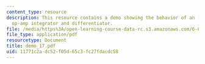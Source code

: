```yaml
---
content_type: resource
description: This resource contains a demo showing the behavior of an (inverting)
  op-amp integrator and differentiator.
file: /media/https%3A/open-learning-course-data-rc.s3.amazonaws.com/6-002-circuits-and-electronics-spring-2007/11771c2adc52f05d65c3fc27fdacdc58_demo_17.pdf
file_type: application/pdf
resourcetype: Document
title: demo_17.pdf
uid: 11771c2a-dc52-f05d-65c3-fc27fdacdc58
---
```

